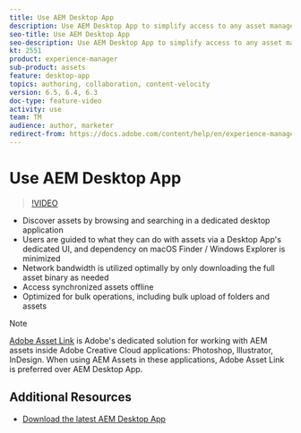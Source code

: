 ```yaml
---
title: Use AEM Desktop App
description: Use AEM Desktop App to simplify access to any asset managed in AEM on desktop, for any application and file format.
seo-title: Use AEM Desktop App
seo-description: Use AEM Desktop App to simplify access to any asset managed in AEM on desktop, for any application and file format.
kt: 2551
product: experience-manager
sub-product: assets
feature: desktop-app
topics: authoring, collaboration, content-velocity
version: 6.5, 6.4, 6.3
doc-type: feature-video
activity: use
team: TM
audience: author, marketer
redirect-from: https://docs.adobe.com/content/help/en/experience-manager-learn/assets/creative-cloud/aem-desktop-app-sync-status-technical-video-use.html
---
```

 
# Use AEM Desktop App

>[!VIDEO](https://video.tv.adobe.com/v/28868/?quality=12)

+ Discover assets by browsing and searching in a dedicated desktop application
+ Users are guided to what they can do with assets via a Desktop App's dedicated UI, and dependency on macOS Finder / Windows Explorer is minimized
+ Network bandwidth is utilized optimally by only downloading the full asset binary as needed
+ Access synchronized assets offline
+ Optimized for bulk operations, including bulk upload of folders and assets

>[!NOTE]
>
> [Adobe Asset Link](./adobe-asset-link-feature-video-use.md) is Adobe's dedicated solution for working with AEM assets inside Adobe Creative Cloud applications: Photoshop, Illustrator, InDesign. When using AEM Assets in these applications, Adobe Asset Link is preferred over AEM Desktop App.

## Additional Resources

+ [Download the latest AEM Desktop App](https://docs.adobe.com/content/help/en/experience-manager-desktop-app/using/release-notes.html)